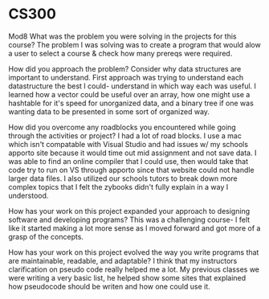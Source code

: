 # CS300
Mod8
What was the problem you were solving in the projects for this course?
The problem I was solving was to create a program that would alow a user to select a course & check how many prereqs were required.

How did you approach the problem? Consider why data structures are important to understand.
First approach was trying to understand each datastructure the best I could- understand in which way each was useful. I learned how a vector could be useful over an array, how one might use a hashtable for it's speed for unorganized data, and a binary tree if one was wanting data to be presented in some sort of organized way.

How did you overcome any roadblocks you encountered while going through the activities or project?
I had a lot of road blocks.  I use a mac which isn't compatable with Visual Studio and had issues w/ my schools apporto site because it would time out mid assignment and not save data.  I was able to find an online compiler that I could use, then would take that code try to run on VS through apporto since that website could not handle larger data files.  I also utilized our schools tutors to break down more complex topics that I felt the zybooks didn't fully explain in a way I understood. 

How has your work on this project expanded your approach to designing software and developing programs?
This was a challenging course- I felt like it started making a lot more sense as I moved forward and got more of a grasp of the concepts.

How has your work on this project evolved the way you write programs that are maintainable, readable, and adaptable?
I think that my instructors clarification on pseudo code really helped me a lot.  My previous classes we were writing a very basic list, he helped show some sites that explained how pseudocode should be writen and how one could use it.
